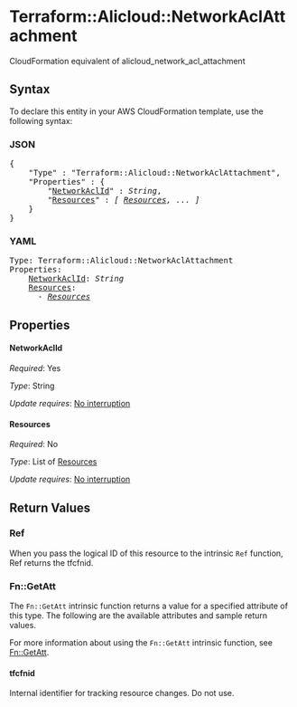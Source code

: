 # Terraform::Alicloud::NetworkAclAttachment

CloudFormation equivalent of alicloud_network_acl_attachment

## Syntax

To declare this entity in your AWS CloudFormation template, use the following syntax:

### JSON

<pre>
{
    "Type" : "Terraform::Alicloud::NetworkAclAttachment",
    "Properties" : {
        "<a href="#networkaclid" title="NetworkAclId">NetworkAclId</a>" : <i>String</i>,
        "<a href="#resources" title="Resources">Resources</a>" : <i>[ <a href="resources.md">Resources</a>, ... ]</i>
    }
}
</pre>

### YAML

<pre>
Type: Terraform::Alicloud::NetworkAclAttachment
Properties:
    <a href="#networkaclid" title="NetworkAclId">NetworkAclId</a>: <i>String</i>
    <a href="#resources" title="Resources">Resources</a>: <i>
      - <a href="resources.md">Resources</a></i>
</pre>

## Properties

#### NetworkAclId

_Required_: Yes

_Type_: String

_Update requires_: [No interruption](https://docs.aws.amazon.com/AWSCloudFormation/latest/UserGuide/using-cfn-updating-stacks-update-behaviors.html#update-no-interrupt)

#### Resources

_Required_: No

_Type_: List of <a href="resources.md">Resources</a>

_Update requires_: [No interruption](https://docs.aws.amazon.com/AWSCloudFormation/latest/UserGuide/using-cfn-updating-stacks-update-behaviors.html#update-no-interrupt)

## Return Values

### Ref

When you pass the logical ID of this resource to the intrinsic `Ref` function, Ref returns the tfcfnid.

### Fn::GetAtt

The `Fn::GetAtt` intrinsic function returns a value for a specified attribute of this type. The following are the available attributes and sample return values.

For more information about using the `Fn::GetAtt` intrinsic function, see [Fn::GetAtt](https://docs.aws.amazon.com/AWSCloudFormation/latest/UserGuide/intrinsic-function-reference-getatt.html).

#### tfcfnid

Internal identifier for tracking resource changes. Do not use.

